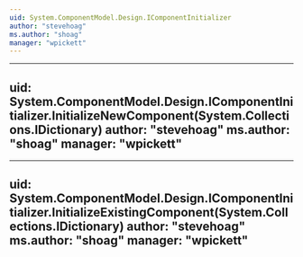 ```yaml
---
uid: System.ComponentModel.Design.IComponentInitializer
author: "stevehoag"
ms.author: "shoag"
manager: "wpickett"
---
```


---
uid: System.ComponentModel.Design.IComponentInitializer.InitializeNewComponent(System.Collections.IDictionary)
author: "stevehoag"
ms.author: "shoag"
manager: "wpickett"
---

---
uid: System.ComponentModel.Design.IComponentInitializer.InitializeExistingComponent(System.Collections.IDictionary)
author: "stevehoag"
ms.author: "shoag"
manager: "wpickett"
---
